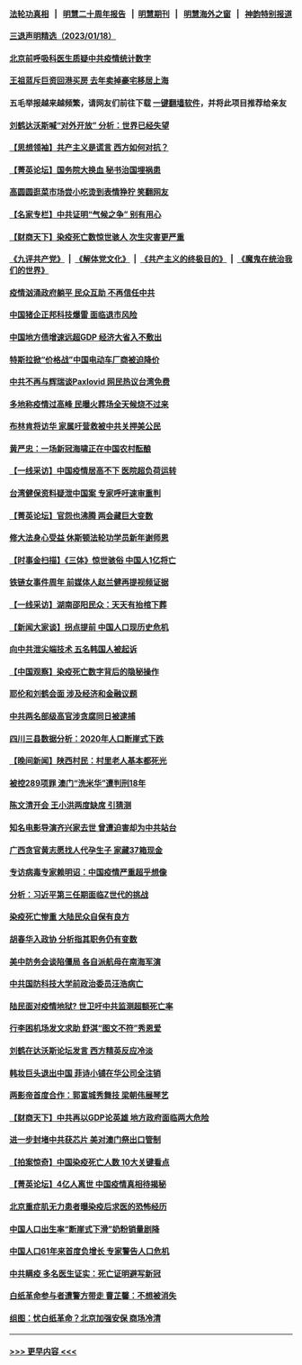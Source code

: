 #### [法轮功真相](https://github.com/gfw-breaker/truth/blob/master/README.md?t=0) &nbsp;&nbsp;|&nbsp;&nbsp; [明慧二十周年报告](https://github.com/gfw-breaker/mh-reports/blob/master/README.md?t=0) &nbsp;&nbsp;|&nbsp;&nbsp;[明慧期刊](https://github.com/gfw-breaker/mh-qikan) &nbsp;&nbsp;|&nbsp;&nbsp; [明慧海外之窗](https://github.com/gfw-breaker/mh-news/blob/master/README.md?t=0) &nbsp;&nbsp;|&nbsp;&nbsp; [神韵特别报道](https://github.com/gfw-breaker/mh-news/blob/master/shenyun.md?t=0)
#### [三退声明精选（2023/01/18）](../pages/nsc413/n13910483.md?t=01191243) 
#### [北京前呼吸科医生质疑中共疫情统计数字](../pages/nsc413/n13910444.md?t=01191243) 
#### [王祖蓝斥巨资回港买房 去年卖掉豪宅移居上海](../pages/nsc413/n13910374.md?t=01191243) 
#### 五毛举报越来越频繁，请网友们前往下载 [一键翻墙软件](https://github.com/gfw-breaker/ssr-accounts)，并将此项目推荐给亲友
#### [刘鹤达沃斯喊“对外开放” 分析：世界已经失望](../pages/nsc413/n13910246.md?t=01191243) 
#### [【思想领袖】共产主义是谎言 西方如何对抗？](../pages/nsc413/n13879158.md?t=01191243) 
#### [【菁英论坛】国务院大换血 秘书治国埋祸患](../pages/nsc413/n13910318.md?t=01191243) 
#### [高圆圆逛菜市场尝小吃烫到表情狰狞 笑翻网友](../pages/nsc413/n13910353.md?t=01191243) 
#### [【名家专栏】中共证明“气候之争” 别有用心](../pages/nsc413/n13908425.md?t=01191243) 
#### [【财商天下】染疫死亡数惊世骇人 次生灾害更严重](../pages/nsc413/n13910388.md?t=01191243) 
#### [《九评共产党》](https://github.com/begood0513/9ping.md/blob/master/README.md) &nbsp;|&nbsp; [《解体党文化》](../../../../jtdwh.md/blob/master/README.md)  &nbsp;|&nbsp; [《共产主义的终极目的》](../../../../gczydzjmd.md/blob/master/README.md) &nbsp;|&nbsp; [《魔鬼在统治我们的世界》](../../../../mgztzwmdsj.md/blob/master/README.md) 
#### [疫情汹涌政府躺平 民众互助 不再信任中共](../pages/nsc413/n13910347.md?t=01191243) 
#### [中国猪企正邦科技爆雷 面临退市风险](../pages/nsc413/n13910355.md?t=01191243) 
#### [中国地方债增速远超GDP 经济大省入不敷出](../pages/nsc413/n13910332.md?t=01191243) 
#### [特斯拉掀“价格战”中国电动车厂商被迫降价](../pages/nsc413/n13910312.md?t=01191243) 
#### [中共不再与辉瑞谈Paxlovid 网民热议台湾免费](../pages/nsc413/n13910284.md?t=01191243) 
#### [多地称疫情过高峰 民曝火葬场全天候烧不过来](../pages/nsc413/n13910059.md?t=01191243) 
#### [布林肯将访华 家属吁营救被中共关押美公民](../pages/nsc413/n13910252.md?t=01191243) 
#### [黄严忠：一场新冠海啸正在中国农村酝酿](../pages/nsc413/n13910285.md?t=01191243) 
#### [【一线采访】中国疫情居高不下 医院超负荷运转](../pages/nsc413/n13910046.md?t=01191243) 
#### [台湾健保资料疑泄中国案 专家呼吁速审重判](../pages/nsc413/n13909713.md?t=01191243) 
#### [【菁英论坛】官怨也沸腾 两会藏巨大变数](../pages/nsc413/n13907061.md?t=01191243) 
#### [修大法身心受益 休斯顿法轮功学员新年谢师恩](../pages/nsc413/n13910256.md?t=01191243) 
#### [【时事金扫描】《三体》惊世骇俗 中国人1亿将亡](../pages/nsc413/n13910161.md?t=01191243) 
#### [铁链女事件周年 前媒体人赵兰健再提视频证据](../pages/nsc413/n13910220.md?t=01191243) 
#### [【一线采访】湖南邵阳民众：天天有抬棺下葬](../pages/nsc413/n13909969.md?t=01191243) 
#### [【新闻大家谈】拐点提前 中国人口现历史危机](../pages/nsc413/n13910189.md?t=01191243) 
#### [向中共泄尖端技术 五名韩国人被起诉](../pages/nsc413/n13910113.md?t=01191243) 
#### [【中国观察】染疫死亡数字背后的隐秘操作](../pages/nsc413/n13910016.md?t=01191243) 
#### [耶伦和刘鹤会面 涉及经济和金融议题](../pages/nsc413/n13910139.md?t=01191243) 
#### [中共两名部级高官涉贪腐同日被逮捕](../pages/nsc413/n13910044.md?t=01191243) 
#### [四川三县数据分析：2020年人口断崖式下跌](../pages/nsc413/n13910018.md?t=01191243) 
#### [【晚间新闻】陕西村民：村里老人基本都死光](../pages/nsc413/n13909385.md?t=01191243) 
#### [被控289项罪 澳门“洗米华”遭判刑18年](../pages/nsc413/n13909908.md?t=01191243) 
#### [陈文清开会 王小洪两度缺席 引猜测](../pages/nsc413/n13909816.md?t=01191243) 
#### [知名电影导演齐兴家去世 曾遭迫害却为中共站台](../pages/nsc413/n13909652.md?t=01191243) 
#### [广西贪官黄志愿找人代孕生子 家藏37箱现金](../pages/nsc413/n13909804.md?t=01191243) 
#### [专访病毒专家赖明诏：中国疫情严重超乎想像](../pages/nsc413/n13909836.md?t=01191243) 
#### [分析：习近平第三任期面临Z世代的挑战](../pages/nsc413/n13909744.md?t=01191243) 
#### [染疫死亡惨重 大陆民众自保有良方](../pages/nsc413/n13908481.md?t=01191243) 
#### [胡春华入政协 分析指其职务仍有变数](../pages/nsc413/n13909666.md?t=01191243) 
#### [美中防务会谈陷僵局 各自派航母在南海军演](../pages/nsc413/n13909604.md?t=01191243) 
#### [中共国防科技大学前政治委员汪浩病亡](../pages/nsc413/n13909615.md?t=01191243) 
#### [陆民面对疫情地狱? 世卫吁中共监测超额死亡率](../pages/nsc413/n13909387.md?t=01191243) 
#### [行李困机场发文求助 舒淇“图文不符”秀恩爱](../pages/nsc413/n13909526.md?t=01191243) 
#### [刘鹤在达沃斯论坛发言 西方精英反应冷淡](../pages/nsc413/n13909504.md?t=01191243) 
#### [韩妆巨头退出中国 菲诗小铺在华公司全注销](../pages/nsc413/n13909531.md?t=01191243) 
#### [两影帝首度合作：郭富城秀舞技 梁朝伟展琴艺](../pages/nsc413/n13909486.md?t=01191243) 
#### [【财商天下】中共再以GDP论英雄 地方政府面临两大危险](../pages/nsc413/n13909555.md?t=01191243) 
#### [进一步封堵中共获芯片 美对澳门祭出口管制](../pages/nsc413/n13909529.md?t=01191243) 
#### [【拍案惊奇】中国染疫死亡人数 10大关键看点](../pages/nsc413/n13909292.md?t=01191243) 
#### [【菁英论坛】4亿人离世 中国疫情真相待揭秘](../pages/nsc413/n13909502.md?t=01191243) 
#### [北京重症肌无力患者曝染疫后求医的恐怖经历](../pages/nsc413/n13909480.md?t=01191243) 
#### [中国人口出生率“断崖式下滑”奶粉销量剧降](../pages/nsc413/n13909477.md?t=01191243) 
#### [中国人口61年来首度负增长 专家警告人口危机](../pages/nsc413/n13909055.md?t=01191243) 
#### [中共瞒疫 多名医生证实：死亡证明避写新冠](../pages/nsc413/n13909473.md?t=01191243) 
#### [白纸革命参与者遭警方带走 曹芷馨：不想被消失](../pages/nsc413/n13909200.md?t=01191243) 
#### [组图：忧白纸革命？北京加强安保 商场冷清](../pages/nsc413/n13908587.md?t=01191243) 

----
#### [ >>> 更早内容 <<< ](../indexes/nsc413-earlier.md)
